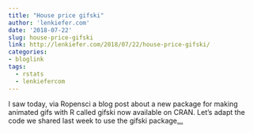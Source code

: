 ```yaml
---
title: "House price gifski"
author: 'lenkiefer.com'
date: '2018-07-22'
slug: house-price-gifski
link: http://lenkiefer.com/2018/07/22/house-price-gifski/
categories:
- bloglink
tags:
  - rstats
  - lenkiefercom
---
```


I saw today, via Ropensci a blog post about a new package for making animated gifs with R called gifski now available on CRAN. Let’s adapt the code we shared last week to use the gifski package[... <i class="fas fa-external-link-alt"></i>](http://lenkiefer.com/2018/07/22/house-price-gifski/)


